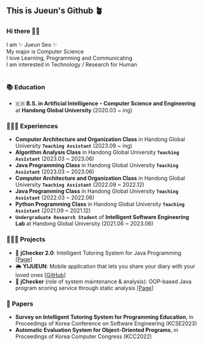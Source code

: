 ## This is Jueun's Github 🪴

### Hi there 👋🏻

I am ✨ Jueun Seo ✨ <br>
My major is Computer Science <br>
I love Learning, Programming and Communicating <br>
I am interested in Technology / Research for Human <br>
<br>

### 📚 Education
- 🇰🇷 **B.S. in Artificial Intelligence・Computer Science and Engineering** at **Handong Global University** (2020.03 ~ ing) <br>


### 🙋🏻‍♀️ Experiences
- **Computer Architecture and Organization Class** in Handong Global University **`Teaching Assistant`** (2023.09 ~ ing) <br>
- **Algorithm Analysis Class** in Handong Global University **`Teaching Assistant`** (2023.03 ~ 2023.06) <br>
- **Java Programming Class** in Handong Global University **`Teaching Assistant`** (2023.03 ~ 2023.06) <br>
- **Computer Architecture and Organization Class** in Handong Global University **`Teaching Assistant`** (2022.09 ~ 2022.12) <br>
- **Java Programming Class** in Handong Global University **`Teaching Assistant`** (2022.03 ~ 2022.06) <br>
- **Python Programming Class** in Handong Global University **`Teaching Assistant`** (2021.09 ~ 2021.12) <br>
- **`Undergraduate Research Student`** of **Intelligent Software Engineering Lab** at Handong Global University (2021.06 ~ 2023.06) <br>


### 👩🏻‍💻 Projects
- 🔎 **jChecker 2.0**: Intelligent Tutoring System for Java Programming [[Page](http://isel.lifove.net/jchecker2.0)] <br>
- 🌦️ **YIJUEUN**: Mobile application that lets you share your diary with your loved ones [[GitHub](https://github.com/seojueunn/YIJUEUN.git)] <br>
- 💯 **jChecker** (role of system maintenance & analysis): OOP-based Java program scoring service through static analysis [[Page](http://isel.lifove.net/jchecker)] <br>


### 📑 Papers
- **Survey on Intelligent Tutoring System for Programming Education**, in Proceedings of Korea Conference on Software Engineering (KCSE2023) <br>
- **Automatic Evaluation System for Object-Oriented Programs**, in Proceedings of Korea Computer Congress (KCC2022) <br>

<!--
### 🏆 Awards
- **2023-TOPCIT 상반기 정기평가 장려상** at Handong Global University
- **2023 캡스톤 페스티벌 ‘캡스톤디자인’ 부문 최우수상** at Handong Global University
- **KCC2022 학부생/주니어논문경진대회 학부생부문 우수상** at Korea Computer Congress
-->
